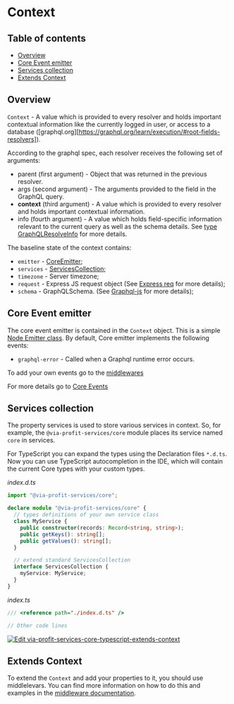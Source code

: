 # Context

## Table of contents

- [Overview](#overview)
- [Core Event emitter](#core-event-emitter)
- [Services collection](#services-collection)
- [Extends Context](#extends-context)

## Overview

`Context` - A value which is provided to every resolver and holds important contextual information like the currently logged in user, or access to a database ([graphql.org][https://graphql.org/learn/execution/#root-fields-resolvers]).

According to the graphql spec, each resolver receives the following set of arguments:

 - parent (first argument) - Object that was returned in the previous resolver.
 - args (second argument) - The arguments provided to the field in the GraphQL query.
 - **context** (third argument) - A value which is provided to every resolver and holds important contextual information.
 - info (fourth argument) - A value which holds field-specific information relevant to the current query as well as the schema details. See [type GraphQLResolveInfo](https://graphql.org/graphql-js/type/#graphqlobjecttype) for more details.


The baseline state of the context contains:

 - `emitter` - [CoreEmitter](#core-event-emitter);
 - `services` - [ServicesCollection](#services-collection);
 - `timezone` - Server timezone;
 - `request` - Express JS request object (See [Express req](https://expressjs.com/en/4x/api.html#req) for more details);
 - `schema` - GraphQLSchema. (See [Graphql-js](https://graphql.org/graphql-js/type/#graphqlschema) for more details);


## Core Event emitter

The core event emitter is contained in the `Context` object. This is a simple [Node Emitter class](https://nodejs.org/api/events.html#class-eventemitter). By default, Core emitter implements the following events:

 - `graphql-error` - Called when a Graphql runtime error occurs.

To add your own events go to the [middlewares](./middlewares.md)

For more details go to [Core Events](./events.md)



## Services collection

The property services is used to store various services in context. So, for example, the `@via-profit-services/core` module places its service named `core` in services.

For TypeScript you can expand the types using the Declaration files `*.d.ts`.
Now you can use TypeScript autocompletion in the IDE, which will contain the current Core types with your custom types.

_index.d.ts_

```ts
import "@via-profit-services/core";

declare module "@via-profit-services/core" {
  // types definitions of your own service class
  class MyService {
    public constructor(records: Record<string, string>);
    public getKeys(): string[];
    public getValues(): string[];
  }

  // extend standard ServicesCollection
  interface ServicesCollection {
    myService: MyService;
  }
}
```

_index.ts_

```ts
/// <reference path="./index.d.ts" />

// Other code lines
```

[![Edit via-profit-services-core-typescript-extends-context](https://codesandbox.io/static/img/play-codesandbox.svg)](https://codesandbox.io/s/via-profit-services-core-typescript-extends-context-51i51?fontsize=14&hidenavigation=1&theme=dark)


## Extends Context

To extend the `Context` and add your properties to it, you should use middlelevars. You can find more information on how to do this and examples in the [middleware documentation](./middlewares.md).